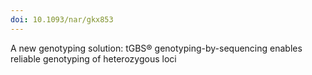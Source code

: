 ```yaml
---
doi: 10.1093/nar/gkx853
---
```


A new genotyping solution: tGBS® genotyping-by-sequencing enables reliable
genotyping of heterozygous loci
